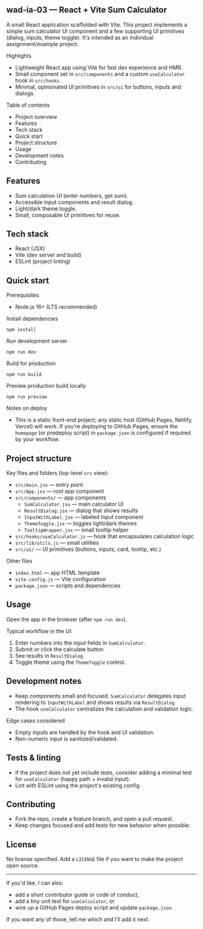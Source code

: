 ## wad-ia-03 — React + Vite Sum Calculator

A small React application scaffolded with Vite. This project implements a simple sum calculator UI component and a few supporting UI primitives (dialog, inputs, theme toggle). It's intended as an individual assignment/example project.

Highlights
- Lightweight React app using Vite for fast dev experience and HMR.
- Small component set in `src/components` and a custom `useCalculator` hook in `src/hooks`.
- Minimal, opinionated UI primitives in `src/ui` for buttons, inputs and dialogs.

Table of contents
- Project overview
- Features
- Tech stack
- Quick start
- Project structure
- Usage
- Development notes
- Contributing

## Features
- Sum calculation UI (enter numbers, get sum).
- Accessible input components and result dialog.
- Light/dark theme toggle.
- Small, composable UI primitives for reuse.

## Tech stack
- React (JSX)
- Vite (dev server and build)
- ESLint (project linting)

## Quick start
Prerequisites
- Node.js 16+ (LTS recommended)

Install dependencies

```pwsh
npm install
```

Run development server

```pwsh
npm run dev
```

Build for production

```pwsh
npm run build
```

Preview production build locally

```pwsh
npm run preview
```

Notes on deploy
- This is a static front-end project; any static host (GitHub Pages, Netlify, Vercel) will work. If you're deploying to GitHub Pages, ensure the `homepage` (or predeploy script) in `package.json` is configured if required by your workflow.

## Project structure
Key files and folders (top-level `src` view):

- `src/main.jsx` — entry point
- `src/App.jsx` — root app component
- `src/components/` — app components
	- `SumCalculator.jsx` — main calculator UI
	- `ResultDialog.jsx` — dialog that shows results
	- `InputWithLabel.jsx` — labeled input component
	- `ThemeToggle.jsx` — toggles light/dark themes
	- `TooltipWrapper.jsx` — small tooltip helper
- `src/hooks/useCalculator.js` — hook that encapsulates calculation logic
- `src/lib/utils.js` — small utilities
- `src/ui/` — UI primitives (buttons, inputs, card, tooltip, etc.)

Other files
- `index.html` — app HTML template
- `vite.config.js` — Vite configuration
- `package.json` — scripts and dependencies

## Usage
Open the app in the browser (after `npm run dev`).

Typical workflow in the UI:
1. Enter numbers into the input fields in `SumCalculator`.
2. Submit or click the calculate button.
3. See results in `ResultDialog`.
4. Toggle theme using the `ThemeToggle` control.

## Development notes
- Keep components small and focused. `SumCalculator` delegates input rendering to `InputWithLabel` and shows results via `ResultDialog`.
- The hook `useCalculator` centralizes the calculation and validation logic.

Edge cases considered
- Empty inputs are handled by the hook and UI validation.
- Non-numeric input is sanitized/validated.

## Tests & linting
- If the project does not yet include tests, consider adding a minimal test for `useCalculator` (happy path + invalid input).
- Lint with ESLint using the project's existing config.

## Contributing
- Fork the repo, create a feature branch, and open a pull request.
- Keep changes focused and add tests for new behavior when possible.

## License
No license specified. Add a `LICENSE` file if you want to make the project open source.

---

If you'd like, I can also:
- add a short contributor guide or code of conduct,
- add a tiny unit test for `useCalculator`, or
- wire up a GitHub Pages deploy script and update `package.json`.

If you want any of those, tell me which and I'll add it next.
